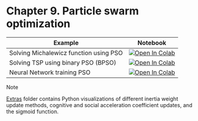 
#  Chapter 9. Particle swarm optimization

| Example  | Notebook  |
|---|---|
| Solving Michalewicz function using PSO | [![Open In Colab](https://colab.research.google.com/assets/colab-badge.svg)](https://colab.research.google.com/github/Optimization-Algorithms-Book/Code-Listings/blob/main/Chapter%209/Listing%209.1_Michalewicz_function.ipynb)  |
| Solving TSP using binary PSO (BPSO) | [![Open In Colab](https://colab.research.google.com/assets/colab-badge.svg)](https://colab.research.google.com/github/Optimization-Algorithms-Book/Code-Listings/blob/main/Chapter%209/Listing%209.2_TSP.ipynb)  |
| Neural Network training PSO | [![Open In Colab](https://colab.research.google.com/assets/colab-badge.svg)](https://colab.research.google.com/github/Optimization-Algorithms-Book/Code-Listings/blob/main/Chapter%209/Listing%209.3_NN_Training.ipynb)  |

> [!Note]
> [Extras](https://github.com/Optimization-Algorithms-Book/Code-Listings/tree/main/Chapter%209/extra) folder contains Python visualizations of different inertia weight update methods, cognitive and social acceleration coefficient updates, and the sigmoid function.